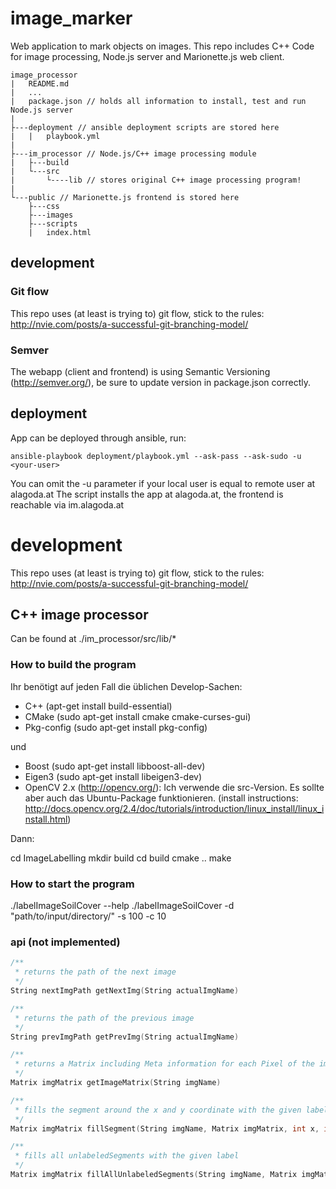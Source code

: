 # image_marker

Web application to mark objects on images. This repo includes C++ Code for image processing, Node.js server and Marionette.js web client.

```
image_processor
|   README.md
|   ...
|   package.json // holds all information to install, test and run Node.js server
|
├---deployment // ansible deployment scripts are stored here
|   |   playbook.yml
|
├---im_processor // Node.js/C++ image processing module
|   ├---build
|   └---src
|       └----lib // stores original C++ image processing program!
|
└---public // Marionette.js frontend is stored here
    ├---css
    ├---images
    ├---scripts
    |   index.html
```

## development

### Git flow
This repo uses (at least is trying to) git flow, stick to the rules: http://nvie.com/posts/a-successful-git-branching-model/

### Semver
The webapp (client and frontend) is using Semantic Versioning (http://semver.org/), be sure to update version in package.json correctly.

## deployment
App can be deployed through ansible, run:
```
ansible-playbook deployment/playbook.yml --ask-pass --ask-sudo -u <your-user>
```
You can omit the -u parameter if your local user is equal to remote user at alagoda.at 
The script installs the app at alagoda.at, the frontend is reachable via im.alagoda.at

# development
This repo uses (at least is trying to) git flow, stick to the rules: http://nvie.com/posts/a-successful-git-branching-model/

## C++ image processor

Can be found at ./im_processor/src/lib/*

### How to build the program
Ihr benötigt auf jeden Fall die üblichen Develop-Sachen:

- C++ (apt-get install build-essential)
- CMake (sudo apt-get install cmake cmake-curses-gui)
- Pkg-config (sudo apt-get install pkg-config)

und 

- Boost (sudo apt-get install libboost-all-dev)
- Eigen3 (sudo apt-get install libeigen3-dev)
- OpenCV 2.x (http://opencv.org/): Ich verwende die src-Version. Es sollte aber auch das Ubuntu-Package funktionieren.
(install instructions: http://docs.opencv.org/2.4/doc/tutorials/introduction/linux_install/linux_install.html)

Dann:

cd ImageLabelling
mkdir build
cd build
cmake ..
make


### How to start the program
./labelImageSoilCover --help
./labelImageSoilCover -d "path/to/input/directory/" -s 100 -c 10

### api (not implemented)
```c++
/**
 * returns the path of the next image
 */
String nextImgPath getNextImg(String actualImgName) 

/**
 * returns the path of the previous image
 */
String prevImgPath getPrevImg(String actualImgName)

/**
 * returns a Matrix including Meta information for each Pixel of the image (label, isContour)
 */
Matrix imgMatrix getImageMatrix(String imgName)

/**
 * fills the segment around the x and y coordinate with the given label
 */
Matrix imgMatrix fillSegment(String imgName, Matrix imgMatrix, int x, int y, int label) 

/**
 * fills all unlabeledSegments with the given label
 */
Matrix imgMatrix fillAllUnlabeledSegments(String imgName, Matrix imgMatrix, int label)
```
